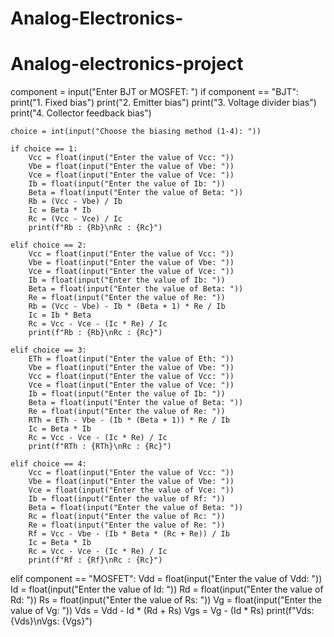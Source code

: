 # Analog-Electronics-
# Analog-electronics-project

component = input("Enter BJT or MOSFET: ")
if component == "BJT":
    print("1. Fixed bias")
    print("2. Emitter bias")
    print("3. Voltage divider bias")
    print("4. Collector feedback bias")

    choice = int(input("Choose the biasing method (1-4): "))

    if choice == 1: 
        Vcc = float(input("Enter the value of Vcc: "))
        Vbe = float(input("Enter the value of Vbe: "))
        Vce = float(input("Enter the value of Vce: "))
        Ib = float(input("Enter the value of Ib: "))
        Beta = float(input("Enter the value of Beta: "))
        Rb = (Vcc - Vbe) / Ib
        Ic = Beta * Ib
        Rc = (Vcc - Vce) / Ic
        print(f"Rb : {Rb}\nRc : {Rc}")

    elif choice == 2:
        Vcc = float(input("Enter the value of Vcc: "))
        Vbe = float(input("Enter the value of Vbe: "))
        Vce = float(input("Enter the value of Vce: "))
        Ib = float(input("Enter the value of Ib: "))
        Beta = float(input("Enter the value of Beta: "))
        Re = float(input("Enter the value of Re: "))
        Rb = (Vcc - Vbe) - Ib * (Beta + 1) * Re / Ib
        Ic = Ib * Beta
        Rc = Vcc - Vce - (Ic * Re) / Ic
        print(f"Rb : {Rb}\nRc : {Rc}")

    elif choice == 3:
        ETh = float(input("Enter the value of Eth: "))
        Vbe = float(input("Enter the value of Vbe: "))
        Vcc = float(input("Enter the value of Vcc: "))
        Vce = float(input("Enter the value of Vce: "))
        Ib = float(input("Enter the value of Ib: "))
        Beta = float(input("Enter the value of Beta: "))
        Re = float(input("Enter the value of Re: "))
        RTh = ETh - Vbe - (Ib * (Beta + 1)) * Re / Ib
        Ic = Beta * Ib
        Rc = Vcc - Vce - (Ic * Re) / Ic
        print(f"RTh : {RTh}\nRc : {Rc}")

    elif choice == 4:
        Vcc = float(input("Enter the value of Vcc: "))
        Vbe = float(input("Enter the value of Vbe: "))
        Vce = float(input("Enter the value of Vce: "))
        Ib = float(input("Enter the value of Rf: "))
        Beta = float(input("Enter the value of Beta: "))
        Rc = float(input("Enter the value of Rc: "))
        Re = float(input("Enter the value of Re: "))
        Rf = Vcc - Vbe - (Ib * Beta * (Rc + Re)) / Ib
        Ic = Beta * Ib
        Rc = Vcc - Vce - (Ic * Re) / Ic
        print(f"Rf : {Rf}\nRc : {Rc}")

elif component == "MOSFET":
    Vdd = float(input("Enter the value of Vdd: "))
    Id = float(input("Enter the value of Id: "))
    Rd = float(input("Enter the value of Rd: "))
    Rs = float(input("Enter the value of Rs: "))
    Vg = float(input("Enter the value of Vg: "))
    Vds = Vdd - Id * (Rd + Rs)
    Vgs = Vg - (Id * Rs)
    print(f"Vds: {Vds}\nVgs: {Vgs}")
